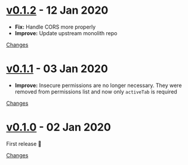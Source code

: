 <a name="v0.1.2"></a>
# [v0.1.2](https://github.com/rhysd/monolith-of-web/releases/tag/v0.1.2) - 12 Jan 2020

- **Fix:** Handle CORS more properly
- **Improve:** Update upstream monolith repo

[Changes][v0.1.2]


<a name="v0.1.1"></a>
# [v0.1.1](https://github.com/rhysd/monolith-of-web/releases/tag/v0.1.1) - 03 Jan 2020

- **Improve:** Insecure permissions are no longer necessary. They were removed from permissions list and now only `activeTab` is required

[Changes][v0.1.1]


<a name="v0.1.0"></a>
# [v0.1.0](https://github.com/rhysd/monolith-of-web/releases/tag/v0.1.0) - 02 Jan 2020

First release :tada:

[Changes][v0.1.0]


[v0.1.2]: https://github.com/rhysd/monolith-of-web/compare/v0.1.1...v0.1.2
[v0.1.1]: https://github.com/rhysd/monolith-of-web/compare/v0.1.0...v0.1.1
[v0.1.0]: https://github.com/rhysd/monolith-of-web/tree/v0.1.0

 <!-- Generated by changelog-from-release -->
